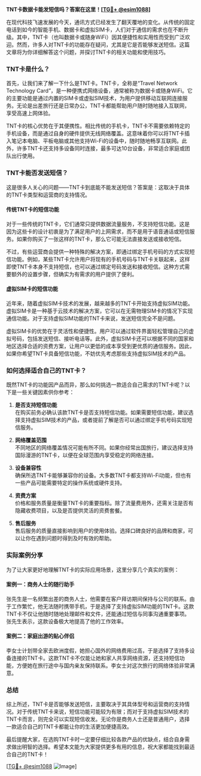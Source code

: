 **TNT卡数据卡能发短信吗？答案在这里！[[TG💪+ @esim1088](https://t.me/s/esim1088)]**

在现代科技飞速发展的今天，通讯方式已经发生了翻天覆地的变化。从传统的固定电话到如今的智能手机、数据卡和虚拟SIM卡，人们对于通信的需求也在不断升级。其中，TNT卡（也叫数据卡或随身WiFi）因其便捷性和实用性而受到广泛欢迎。然而，许多人对TNT卡的功能存在疑问，尤其是它是否能够发送短信。这篇文章将为你详细解答这个问题，并探讨TNT卡的相关功能和使用技巧。

### TNT卡是什么？

首先，让我们来了解一下什么是TNT卡。TNT卡，全称是“Travel Network Technology Card”，是一种便携式网络设备，通常被称为数据卡或随身WiFi。它的主要功能是通过内置的SIM卡或虚拟SIM技术，为用户提供移动互联网连接服务。无论是出差旅行还是日常办公，TNT卡都能帮助用户随时随地接入互联网，享受高速上网体验。

TNT卡的核心优势在于其便携性。相比传统的手机卡，TNT卡不需要依赖特定的手机设备，而是通过自身的硬件提供无线网络覆盖。这意味着你可以将TNT卡插入笔记本电脑、平板电脑或其他支持Wi-Fi的设备中，随时随地畅享互联网。此外，许多TNT卡还支持多设备同时连接，最多可达10台设备，非常适合家庭或团队出行使用。

### TNT卡能否发送短信？

这是很多人关心的问题——TNT卡到底能不能发送短信？答案是：这取决于具体的TNT卡类型和运营商的支持情况。

#### 传统TNT卡的短信功能

对于一些传统的TNT卡，它们通常只提供数据流量服务，不支持短信功能。这是因为这些卡的设计初衷是为了满足用户的上网需求，而不是用于语音通话或短信服务。如果你购买了一张这样的TNT卡，那么它可能无法直接发送或接收短信。

不过，有些运营商会提供一种特殊的解决方案，即通过绑定手机号码的方式实现短信功能。例如，某些TNT卡允许用户将现有的手机号码与TNT卡关联起来，这样即使TNT卡本身不支持短信，也可以通过绑定号码发送和接收短信。这种方式需要额外的设置步骤，但确实为有需求的用户提供了便利。

#### 虚拟SIM卡的短信功能

近年来，随着虚拟SIM卡技术的发展，越来越多的TNT卡开始支持虚拟SIM功能。虚拟SIM卡是一种基于云技术的解决方案，它可以在无需物理SIM卡的情况下实现通信功能。对于支持虚拟SIM功能的TNT卡来说，发送短信完全不是问题。

虚拟SIM卡的优势在于灵活性和便捷性。用户可以通过软件界面轻松管理自己的虚拟号码，包括发送短信、接听电话等。此外，虚拟SIM卡还可以根据不同的国家和地区选择合适的资费方案，让用户以更低的成本享受到更优质的通信服务。因此，如果你希望TNT卡具备短信功能，不妨优先考虑那些支持虚拟SIM技术的产品。

### 如何选择适合自己的TNT卡？

既然TNT卡的功能因产品而异，那么如何挑选一款适合自己需求的TNT卡呢？以下是一些关键因素供你参考：

1. **是否支持短信功能**  
   在购买前务必确认该款TNT卡是否支持短信功能。如果需要短信功能，建议选择支持虚拟SIM技术的产品，或者提前了解是否可以通过绑定手机号码实现短信服务。

2. **网络覆盖范围**  
   不同地区的网络覆盖情况可能有所不同。如果你经常出国旅行，建议选择支持国际漫游的TNT卡，以便在全球范围内享受稳定的网络连接。

3. **设备兼容性**  
   确保所选TNT卡能够兼容你的设备。大多数TNT卡都支持Wi-Fi功能，但也有一些产品可能需要特定的操作系统或硬件支持。

4. **资费方案**  
   价格和服务质量是衡量TNT卡的重要指标。除了流量费用外，还需关注是否有隐藏收费项目，以及是否提供灵活的资费套餐。

5. **售后服务**  
   售后服务的质量直接影响到用户的使用体验。选择口碑良好的品牌和商家，可以让你在遇到问题时得到及时有效的帮助。

### 实际案例分享

为了让大家更好地理解TNT卡的实际应用场景，这里分享几个真实的案例：

#### 案例一：商务人士的随行助手  
张先生是一名频繁出差的商务人士，他需要在客户拜访期间保持与公司的联系。由于工作繁忙，他无法随时携带手机，于是选择了支持虚拟SIM功能的TNT卡。这款TNT卡不仅让他随时随地处理邮件和文件，还能通过短信与同事沟通重要事项。张先生表示，这款设备极大地提高了他的工作效率。

#### 案例二：家庭出游的贴心伴侣  
李女士计划带全家去欧洲度假，她担心国外的网络费用过高，于是选择了支持多设备连接的TNT卡。这款TNT卡不仅能让她和家人共享网络资源，还支持短信功能，方便她在旅行途中与国内亲友保持联系。李女士对这次旅行的网络体验非常满意。

### 总结

综上所述，TNT卡是否能够发送短信，主要取决于其具体型号和运营商的支持情况。对于传统TNT卡来说，短信功能可能较为有限；而对于支持虚拟SIM技术的TNT卡而言，则完全可以实现短信收发。无论你是商务人士还是普通用户，选择一款适合自己的TNT卡都能让你的生活更加便捷高效。

最后提醒大家，在选购TNT卡时一定要仔细比较各款产品的优缺点，结合自身需求做出明智的选择。希望本文能为大家提供更多有用的信息，祝大家都能找到最适合自己的TNT卡！

[[TG💪+ @esim1088](https://t.me/s/esim1088) ![Image](https://i.postimg.cc/4NQfJmqS/Snipaste-2025-05-13-00-14-12.png)]